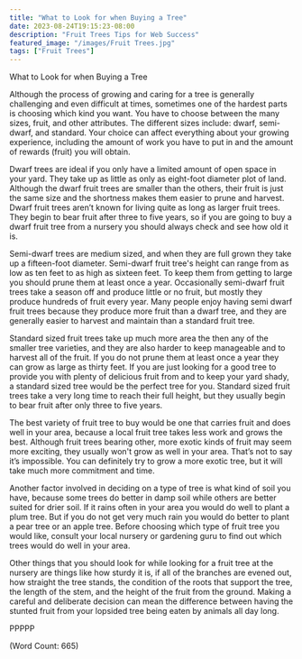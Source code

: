 ```yaml
---
title: "What to Look for when Buying a Tree"
date: 2023-08-24T19:15:23-08:00
description: "Fruit Trees Tips for Web Success"
featured_image: "/images/Fruit Trees.jpg"
tags: ["Fruit Trees"]
---
```


What to Look for when Buying a Tree

Although the process of growing and caring for a tree is generally
challenging and even difficult at times, sometimes one of the hardest
parts is choosing which kind you want. You have to choose between the many
sizes, fruit, and other attributes. The different sizes include: dwarf,
semi-dwarf, and standard. Your choice can affect everything about your
growing experience, including the amount of work you have to put in and
the amount of rewards (fruit) you will obtain.

Dwarf trees are ideal if you only have a limited amount of open space in
your yard. They take up as little as only as eight-foot diameter plot of
land. Although the dwarf fruit trees are smaller than the others, their
fruit is just the same size and the shortness makes them easier to prune
and harvest. Dwarf fruit trees aren’t known for living quite as long as
larger fruit trees. They begin to bear fruit after three to five years, so
if you are going to buy a dwarf fruit tree from a nursery you should
always check and see how old it is. 

Semi-dwarf trees are medium sized, and when they are full grown they take
up a fifteen-foot diameter. Semi-dwarf fruit tree's height can range from
as low as ten feet to as high as sixteen feet. To keep them from getting
to large you should prune them at least once a year. Occasionally
semi-dwarf fruit trees take a season off and produce little or no fruit,
but mostly they produce hundreds of fruit every year. Many people enjoy
having semi dwarf fruit trees because they produce more fruit than a dwarf
tree, and they are generally easier to harvest and maintain than a
standard fruit tree.

Standard sized fruit trees take up much more area the then any of the
smaller tree varieties, and they are also harder to keep manageable and to
harvest all of the fruit. If you do not prune them at least once a year
they can grow as large as thirty feet. If you are just looking for a good
tree to provide you with plenty of delicious fruit from and to keep your
yard shady, a standard sized tree would be the perfect tree for you.
Standard sized fruit trees take a very long time to reach their full
height, but they usually begin to bear fruit after only three to five
years.

The best variety of fruit tree to buy would be one that carries fruit and
does well in your area, because a local fruit tree takes less work and
grows the best. Although fruit trees bearing other, more exotic kinds of
fruit may seem more exciting, they usually won't grow as well in your
area. That’s not to say it’s impossible. You can definitely try to grow a
more exotic tree, but it will take much more commitment and time.

Another factor involved in deciding on a type of tree is what kind of soil
you have, because some trees do better in damp soil while others are
better suited for drier soil. If it rains often in your area you would do
well to plant a plum tree. But if you do not get very much rain you would
do better to plant a pear tree or an apple tree. Before choosing which
type of fruit tree you would like, consult your local nursery or gardening
guru to find out which trees would do well in your area.

Other things that you should look for while looking for a fruit tree at
the nursery are things like how sturdy it is, if all of the branches are
evened out, how straight the tree stands, the condition of the roots that
support the tree, the length of the stem, and the height of the fruit from
the ground. Making a careful and deliberate decision can mean the
difference between having the stunted fruit from your lopsided tree being
eaten by animals all day long.

PPPPP

(Word Count: 665)

